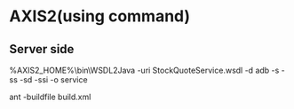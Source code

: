 # AXIS2(using command)


## Server side

%AXIS2_HOME%\bin\WSDL2Java -uri StockQuoteService.wsdl -d adb -s -ss -sd -ssi -o service







ant -buildfile build.xml